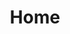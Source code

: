 ---
title: Home
home: true
heroImage: https://pt-starimg.didistatic.com/static/starimg/img/3kuAg3QJDN1628671625815.png
heroAlt: 
heroBanner: https://pt-starimg.didistatic.com/static/starimg/img/Z3UfJ1tlIY1628758977741.svg
heroText: fisandoc
hereSup:
tagline: MFE document tool

actionText: Get Started
actionLink: /use

altActionText: Learn More
altActionLink: /use

footer: '@fisand'
---